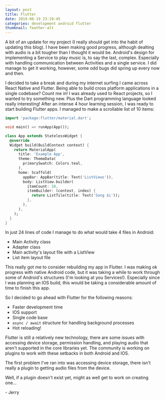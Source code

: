 ```yaml
---
layout: post
title: Flutter
date: 2019-06-19 23:19:45
categories: development android flutter
thumbnail: feather-alt
---
```


A bit of an update for my project (I really should get into the habit of updating this blog).
I have been making good progress, although dealting  with audio is a bit tougher than I thought
it would be. Android's design for implementing a Service to play music is, to say the last, complex.
Especially with handling communication between Activities and a single service. I did manage to get it working,
however, some odd bugs did spring up every now and then.

I decided to take a break and during my internet surfing I came across React Native and Flutter.
Being able to build cross platform applications in a single codebase? Count me in! I was already
used to React projects, so I wanted to try something new. Plus the Dart programming language looked
really interesting! After an intense 4 hour learning session, I was ready to start building Flutter
apps. I managed to make a scrollable list of 10 items:

```dart
import 'package:flutter/material.dart';

void main() => runApp(App());

class App extends StatelessWidget {
  @override
  Widget build(BuildContext context) {
    return MaterialApp(
      title: 'Example App',
      theme: ThemeData(
        primarySwatch: Colors.teal,
      ),
      home: Scaffold(
        appBar: AppBar(title: Text('ListViews')),
        body: ListView.builder(
          itemCount: 10,
          itemBuilder: (context, index) {
            return ListTile(title: Text('Song $i'));
          },
        ),
      ),
    );
  }
}
```

In just 24 lines of code I manage to do what would take 4 files in Android:

* Main Activity class
* Adapter class
* Main activity's layout file with a ListView
* List item layout file

This really got me to consider rebuilding my app in Flutter. I was making ok progress
with native Android code, but it was taking a while to work through some of Android's
structures (I'm looking at you Services!). Especially since I was planning an IOS build,
this would be taking a considerable amount of time to finish this app.

So I decided to go ahead with Flutter for the following reasons:

* Faster development time
* IOS support
* Single code base
* `async / await` structure for handling background processes
* Hot reloading!

Flutter is still a relatively new technology, there are some issues with accessing device storage,
permission handling, and playing audio that aren't supported in the core libraries yet. The community
is working on plugins to work with these setbacks in both Android and IOS.

The first problem I've ran into was accessing device storage, there isn't really a plugin to getting 
audio files from the device.

Well, if a plugin doesn't exist yet, might as well get to work on creating one...

\- Jerry

